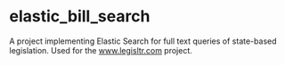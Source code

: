 # elastic_bill_search
A project implementing Elastic Search for full text queries of state-based legislation. Used for the www.legisltr.com project.
